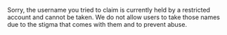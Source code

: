 Sorry, the username you tried to claim is currently held by a restricted account and cannot be taken. We do not allow users to take those names due to the stigma that comes with them and to prevent abuse.